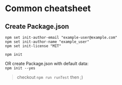 # Common cheatsheet

## Create Package.json

```
npm set init-author-email "example-user@example.com"
npm set init-author-name "example_user"
npm set init-license "MIT"

npm init
```

OR create Package.json with default data:  
`npm init --yes`

> checkout `npm run runTest` then ;)